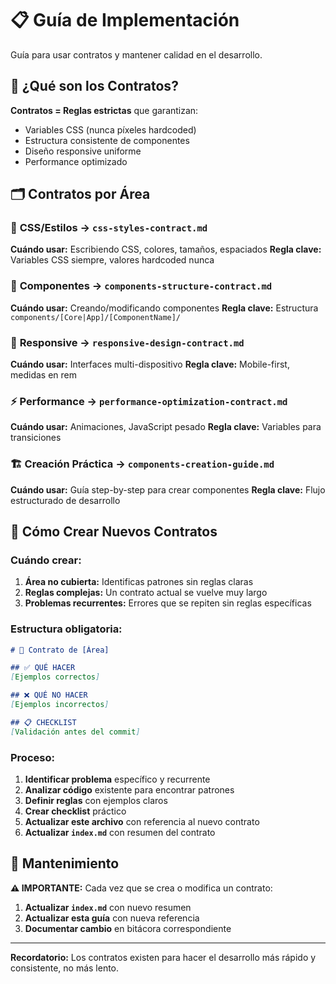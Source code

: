 # 📋 Guía de Implementación

Guía para usar contratos y mantener calidad en el desarrollo.

## 🎯 ¿Qué son los Contratos?

**Contratos = Reglas estrictas** que garantizan:
- Variables CSS (nunca píxeles hardcoded)
- Estructura consistente de componentes
- Diseño responsive uniforme
- Performance optimizado

## 🗂️ Contratos por Área

### 🎨 **CSS/Estilos** → `css-styles-contract.md`
**Cuándo usar:** Escribiendo CSS, colores, tamaños, espaciados
**Regla clave:** Variables CSS siempre, valores hardcoded nunca

### 🧩 **Componentes** → `components-structure-contract.md`
**Cuándo usar:** Creando/modificando componentes
**Regla clave:** Estructura `components/[Core|App]/[ComponentName]/`

### 📱 **Responsive** → `responsive-design-contract.md`
**Cuándo usar:** Interfaces multi-dispositivo
**Regla clave:** Mobile-first, medidas en rem

### ⚡ **Performance** → `performance-optimization-contract.md`
**Cuándo usar:** Animaciones, JavaScript pesado
**Regla clave:** Variables para transiciones

### 🏗️ **Creación Práctica** → `components-creation-guide.md`
**Cuándo usar:** Guía step-by-step para crear componentes
**Regla clave:** Flujo estructurado de desarrollo

## 📝 Cómo Crear Nuevos Contratos

### Cuándo crear:
1. **Área no cubierta:** Identificas patrones sin reglas claras
2. **Reglas complejas:** Un contrato actual se vuelve muy largo
3. **Problemas recurrentes:** Errores que se repiten sin reglas específicas

### Estructura obligatoria:
```markdown
# 🎯 Contrato de [Área]

## ✅ QUÉ HACER
[Ejemplos correctos]

## ❌ QUÉ NO HACER
[Ejemplos incorrectos]

## 📋 CHECKLIST
[Validación antes del commit]
```

### Proceso:
1. **Identificar problema** específico y recurrente
2. **Analizar código** existente para encontrar patrones
3. **Definir reglas** con ejemplos claros
4. **Crear checklist** práctico
5. **Actualizar este archivo** con referencia al nuevo contrato
6. **Actualizar `index.md`** con resumen del contrato

## 🔄 Mantenimiento

**⚠️ IMPORTANTE:** Cada vez que se crea o modifica un contrato:
1. **Actualizar `index.md`** con nuevo resumen
2. **Actualizar esta guía** con nueva referencia
3. **Documentar cambio** en bitácora correspondiente

---

**Recordatorio:** Los contratos existen para hacer el desarrollo más rápido y consistente, no más lento.
